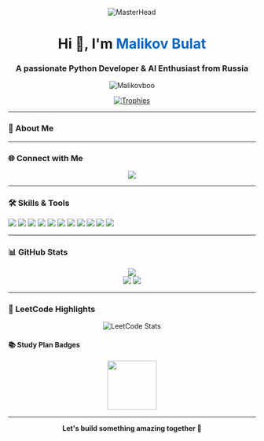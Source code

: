 <p align="center">
  <img src="https://user-images.githubusercontent.com/119114162/224994258-80e12746-1bc3-4502-ac06-52570e2c7a83.gif" alt="MasterHead">
</p>

<h1 align="center">Hi 👋, I'm <span style="color:#0a66c2">Malikov Bulat</span></h1>
<h3 align="center">A passionate Python Developer & AI Enthusiast from Russia</h3>

<p align="center">
      <img src="https://komarev.com/ghpvc/?username=malikovboo&style=plastic&color=green" alt="Malikovboo" />
</p>

<p align="center">
  <a href="https://github.com/ryo-ma/github-profile-trophy">
    <img src="https://github-profile-trophy.vercel.app/?username=malikovboo&theme=gruvbox&title=Stars,Commits,Followers,Repositories,PullRequest" alt="Trophies" />
  </a>
</p>

---

### 🚀 About Me

---

### 🌐 Connect with Me

<p align="center">
  <a href="https://leetcode.com/malikovboo/" target="_blank">
    <img src="https://img.shields.io/badge/LeetCode-FFA116?style=for-the-badge&logo=leetcode&logoColor=black" />
  </a>
</p>

---

### 🛠️ Skills & Tools

<p align="left">
  <img src="https://skillicons.dev/icons?i=python,c,cpp,cs,java,js" />
  <img src="https://skillicons.dev/icons?i=django,flask,fastapi,nodejs,express,react,bootstrap,redux,dotnet,graphql" />
  <img src="https://skillicons.dev/icons?i=html,css" />
  <img src="https://skillicons.dev/icons?i=mysql,postgres,mongodb,redis,cassandra" />
  <img src="https://skillicons.dev/icons?i=git,github,gitlab,bitbucket" />
  <img src="https://skillicons.dev/icons?i=docker,githubactions,kubernetes" />
  <img src="https://skillicons.dev/icons?i=linux,ubuntu,windows,bash,powershell" />
  <img src="https://skillicons.dev/icons?i=jest,cypress,selenium,jenkins" />
  <img src="https://skillicons.dev/icons?i=anaconda,pytorch,tensorflow,sklearn,opencv" />
  <img src="https://skillicons.dev/icons?i=redis,postman,rabbitmq,grafana" />  
  <img src="https://skillicons.dev/icons?i=figma,blender" />
</p>

---

### 📊 GitHub Stats

<p align="center">
  <img src="http://github-profile-summary-cards.vercel.app/api/cards/profile-details?username=malikovboo&theme=default" />
  <br/>
  <img src="http://github-profile-summary-cards.vercel.app/api/cards/stats?username=malikovboo&theme=default" />
  <img src="http://github-profile-summary-cards.vercel.app/api/cards/repos-per-language?username=malikovboo&theme=default" />
</p>

---

### 🏅 LeetCode Highlights

<p align="center">
  <img src="https://leetcode-stats.vercel.app/api?username=malikovboo&theme=dark" alt="LeetCode Stats" />
</p>

#### 📚 Study Plan Badges
<p align="center">
  <img src="https://assets.leetcode.com/static_assets/others/LeetCode_75.gif" height="100" />
</p>

---

<p align="center">
  <b>Let's build something amazing together 🚀</b>
</p>
